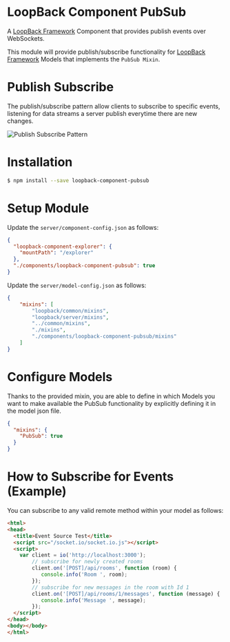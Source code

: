 # LoopBack Component PubSub

A [LoopBack Framework](http://loopback.io) Component that provides publish events over WebSockets.

This module will provide publish/subscribe functionality for [LoopBack Framework](http://loopback.io) Models that implements the `PubSub Mixin`.

# Publish Subscribe

The publish/subscribe pattern allow clients to subscribe to specific events, listening for data streams a server publish everytime there are new changes.

![Publish Subscribe Pattern](https://blog.gopheracademy.com/postimages/plumbing-and-semantics/pub-sub.jpg)

# Installation

```sh
$ npm install --save loopback-component-pubsub
```

# Setup Module

Update the  `server/component-config.json` as follows:

```json
{
  "loopback-component-explorer": {
    "mountPath": "/explorer"
  },
  "./components/loopback-component-pubsub": true
}

```

Update the  `server/model-config.json` as follows:

```json
{
    "mixins": [
        "loopback/common/mixins",
        "loopback/server/mixins",
        "../common/mixins",
        "./mixins",
        "./components/loopback-component-pubsub/mixins"
    ]
}
```

# Configure Models

Thanks to the provided mixin, you are able to define in which Models you want to make available the PubSub functionality by explicitly defining it in the model json file.

```json
{
  "mixins": {
    "PubSub": true
  }
}
```

# How to Subscribe for Events (Example)

You can subscribe to any valid remote method within your model as follows:

```html
<html>
<head>
  <title>Event Source Test</title>
  <script src="/socket.io/socket.io.js"></script>
  <script>
    var client = io('http://localhost:3000');
        // subscribe for newly created rooms 
        client.on('[POST]/api/rooms', function (room) {
           console.info('Room ', room);
        });
        // subscribe for new messages in the room with Id 1
        client.on('[POST]/api/rooms/1/messages', function (message) {
           console.info('Message ', message);
        });
  </script>
</head>
<body></body>
</html>
````